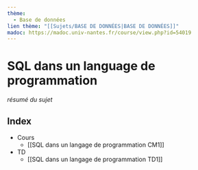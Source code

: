 ```yaml
---
thème:
  - Base de données
lien thème: "[[Sujets/BASE DE DONNÉES|BASE DE DONNÉES]]"
madoc: https://madoc.univ-nantes.fr/course/view.php?id=54019
---
```


# SQL dans un language de programmation
*résumé du sujet*
## Index
- Cours
	- [[SQL dans un langage de programmation CM1]]
- TD
	- [[SQL dans un langage de programmation TD1]]